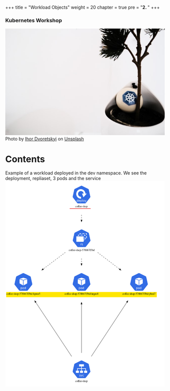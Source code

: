 +++
title = "Workload Objects"
weight = 20
chapter = true
pre = "<b>2. </b>"
+++

### Kubernetes Workshop
![Kubernetes](images/ihor-dvoretskyi1-unsplash.jpg?classes=border)
Photo by <a href="https://unsplash.com/@ihor_dvoretskyi?utm_source=unsplash&utm_medium=referral&utm_content=creditCopyText">Ihor Dvoretskyi</a> on <a href="https://unsplash.com/collections/4540457/kubernetes?utm_source=unsplash&utm_medium=referral&utm_content=creditCopyText">Unsplash</a>
# Contents

Example of a workload deployed in the dev namespace. We see the deployment, repliaset, 3 pods and the service
![Depoloyment_Pods](images/dev-coffeeshop1.png?classes=border)
